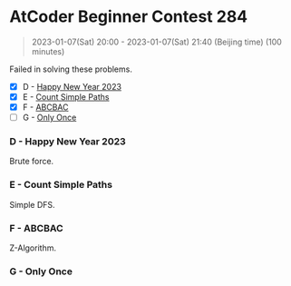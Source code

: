 # AtCoder Beginner Contest 284

> 2023-01-07(Sat) 20:00 - 2023-01-07(Sat) 21:40 (Beijing time) (100 minutes)

Failed in solving these problems.

- [x] D - [Happy New Year 2023](./d.cc)
- [x] E - [Count Simple Paths](./e.cc)
- [x] F - [ABCBAC](./f.cc)
- [ ] G - [Only Once](./g.cc)

### D - Happy New Year 2023

Brute force.

### E - Count Simple Paths

Simple DFS.

### F - ABCBAC

Z-Algorithm.

### G - Only Once